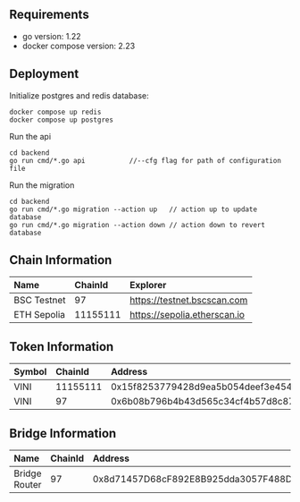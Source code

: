 ## Requirements

- go version: 1.22
- docker compose version: 2.23

## Deployment

Initialize postgres and redis database:

```
docker compose up redis
docker compose up postgres
```

Run the api
```
cd backend
go run cmd/*.go api           //--cfg flag for path of configuration file
```

Run the migration
```
cd backend
go run cmd/*.go migration --action up   // action up to update database
go run cmd/*.go migration --action down // action down to revert database
```

## Chain Information

| Name        | ChainId  | Explorer                     |
|:------------|:---------|:-----------------------------|
| BSC Testnet | 97       | https://testnet.bscscan.com  |
| ETH Sepolia | 11155111 | https://sepolia.etherscan.io |

## Token Information

| Symbol | ChainId     | Address                       |
| :-------- | :------- | :-------------------------------- |
| VINI      | 11155111 | 0x15f8253779428d9ea5b054deef3e454d539ddf7e |
| VINI      | 97 | 0x6b08b796b4b43d565c34cf4b57d8c871db410ebe |

## Bridge Information

| Name          | ChainId     | Address                       |
|:--------------| :------- | :-------------------------------- |
| Bridge Router | 97 | 0x8d71457D68cF892E8B925dda3057F488DBb75b48 |

